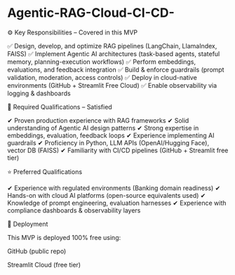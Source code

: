 # Agentic-RAG-Cloud-CI-CD-
⚙️ Key Responsibilities – Covered in this MVP

✅ Design, develop, and optimize RAG pipelines (LangChain, LlamaIndex, FAISS)
✅ Implement Agentic AI architectures (task-based agents, stateful memory, planning-execution workflows)
✅ Perform embeddings, evaluations, and feedback integration
✅ Build & enforce guardrails (prompt validation, moderation, access controls)
✅ Deploy in cloud-native environments (GitHub + Streamlit Free Cloud)
✅ Enable observability via logging & dashboards

🎯 Required Qualifications – Satisfied

✔ Proven production experience with RAG frameworks
✔ Solid understanding of Agentic AI design patterns
✔ Strong expertise in embeddings, evaluation, feedback loops
✔ Experience implementing AI guardrails
✔ Proficiency in Python, LLM APIs (OpenAI/Hugging Face), vector DB (FAISS)
✔ Familiarity with CI/CD pipelines (GitHub + Streamlit free tier)

⭐ Preferred Qualifications

✔ Experience with regulated environments (Banking domain readiness)
✔ Hands-on with cloud AI platforms (open-source equivalents used)
✔ Knowledge of prompt engineering, evaluation harnesses
✔ Experience with compliance dashboards & observability layers

🚀 Deployment

This MVP is deployed 100% free using:

GitHub (public repo)

Streamlit Cloud (free tier)
